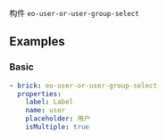 构件 `eo-user-or-user-group-select`

## Examples

### Basic

```yaml preview
- brick: eo-user-or-user-group-select
  properties:
    label: Label
    name: user
    placeholder: 用户
    isMultiple: true
```
